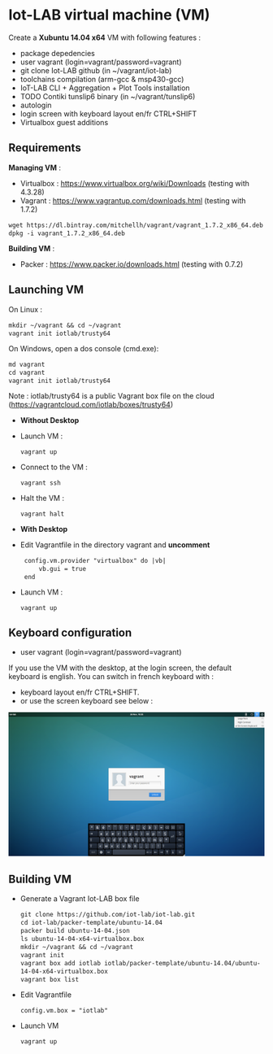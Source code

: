 Iot-LAB virtual machine (VM)
===========================

Create a **Xubuntu 14.04 x64** VM with following features :
  * package depedencies
  * user vagrant (login=vagrant/password=vagrant)
  * git clone Iot-LAB github (in ~/vagrant/iot-lab) 
  * toolchains compilation (arm-gcc & msp430-gcc)
  * IoT-LAB CLI + Aggregation + Plot Tools installation
  * TODO Contiki tunslip6 binary (in ~/vagrant/tunslip6)
  * autologin
  * login screen with keyboard layout en/fr CTRL+SHIFT
  * Virtualbox guest additions

Requirements
------------

**Managing VM** : 

  * Virtualbox : https://www.virtualbox.org/wiki/Downloads (testing with 4.3.28)
  * Vagrant : https://www.vagrantup.com/downloads.html (testing with 1.7.2)
  
``` 
wget https://dl.bintray.com/mitchellh/vagrant/vagrant_1.7.2_x86_64.deb
dpkg -i vagrant_1.7.2_x86_64.deb
```

**Building VM** :

  * Packer : https://www.packer.io/downloads.html (testing with 0.7.2)

Launching VM
------------

On Linux :
```
mkdir ~/vagrant && cd ~/vagrant
vagrant init iotlab/trusty64
```

On Windows, open a dos console (cmd.exe):
```
md vagrant 
cd vagrant
vagrant init iotlab/trusty64
```

Note : iotlab/trusty64 is a public Vagrant box file on the cloud (https://vagrantcloud.com/iotlab/boxes/trusty64)

* **Without Desktop**
 - Launch VM :
 
   ```
   vagrant up
   ```
 - Connect to the VM :
 
   ```
   vagrant ssh
   ```
 - Halt the VM :
 
   ```
   vagrant halt
   ```
* **With Desktop**
 - Edit Vagrantfile in the directory vagrant and **uncomment**
   ```
    config.vm.provider "virtualbox" do |vb|
        vb.gui = true
    end
   ```
   
 - Launch VM :
 
   ```
   vagrant up
   ```

Keyboard configuration
----------------------- 

* user vagrant (login=vagrant/password=vagrant)

If you use the VM with the desktop, at the login screen, the default keyboard is english. You can switch in french keyboard with :

* keyboard layout en/fr CTRL+SHIFT.
* or use the screen keyboard see below :

![screen keyboard](./screen-keyboard.png)



Building VM
-----------

- Generate a Vagrant Iot-LAB box file

   ```
   git clone https://github.com/iot-lab/iot-lab.git
   cd iot-lab/packer-template/ubuntu-14.04
   packer build ubuntu-14-04.json
   ls ubuntu-14-04-x64-virtualbox.box
   mkdir ~/vagrant && cd ~/vagrant
   vagrant init
   vagrant box add iotlab iotlab/packer-template/ubuntu-14.04/ubuntu-14-04-x64-virtualbox.box
   vagrant box list
   ```
- Edit Vagrantfile 

  ```
  config.vm.box = "iotlab"
  ```
- Launch VM 

  ```
  vagrant up
  ```
  
  



